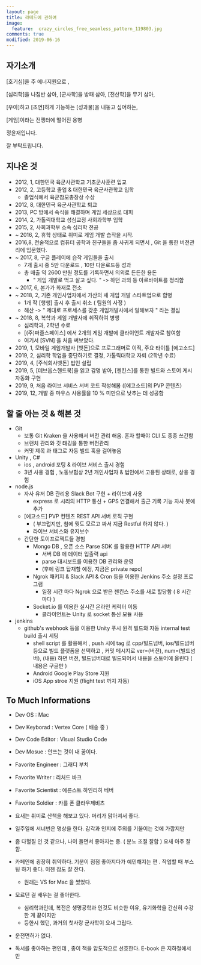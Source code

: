 ```yaml
---
layout: page
title: 라메드에 관하여
image:
  feature:  crazy_circles_free_seamless_pattern_119803.jpg
comments: true
modified: 2019-06-16
---
```


## 자기소개

[호기심]을 주 에너지원으로 , 

[심리학]을 나침반 삼아, 
[군사학]을 방패 삼아, 
[전산학]을 무기 삼아, 

[우아]하고 [초연]하게 기능하는 [성과물]을 내놓고 싶어하는, 

[게임]이라는 전쟁터에 떨어진 용병

정윤재입니다. 

잘 부탁드립니다. 

## 지나온 것

- 2012, 1, 대한민국 육군사관학교 기초군사훈련 입교
- 2012, 2, 고등학교 졸업 & 대한민국 육군사관학교 입학 
  - 졸업식에서 육군참모총장상 수상 
- 2012, 8, 대한민국 육군사관학교 퇴교
- 2013, PC 방에서 숙식을 해결하며 게임 세상으로 대피
- 2014, 2, 가톨릭대학교 성심교정 사회과학부 입학
- 2015, 2, 사회과학부 소속 심리학 전공
- ~ 2016, 2, 휴학 상태로 취미로 게임 개발 습작을 시작.
- 2016,8, 전술적으로 컴퓨터 공학과 친구들을 좀 사귀게 되면서 , Git 을 통한 버전관리에 입문했다. 
- ~ 2017, 8, 구글 플레이에 습작 게임들을 출시
  - 7개 출시 중 5만 다운로드 , 10만 다운로드등 성과
  - 총 매출 약 2600 만원 정도를 기록하면서 의외로 든든한 용돈 
    - " 게임 개발로 먹고 살고 싶다. " -> 하던 과외 등 아르바이트를 정리함
- ~ 2017, 6, 본가가 화재로 전소 
- ~ 2018, 2, 기존 개인사업자에서 가산의 새 게임 개발 스타트업으로 합병
  - 1개 작 [행행] 출시 후 출시 취소 ( 팀원의 사정 )
  - 해산 -> " 제대로 프로세스를 갖춘 게임개발사에서 일해보자 " 라는 결심
- ~ 2018, 8, 복학과 게임 개발사에 취직하여 병행
  - 심리학과, 2학년 수료
  - [(주)퍼즐스페이스] 에서 2개의 게임 개발에 클라이언트 개발자로 참여함 
  - 여기서 [SVN] 을 처음 써보았다.
- 2019, 1, 모바일 게임개발사 [뱃돈]으로 프로그래머로 이직, 주요 타이틀 [에고소드]
- 2019, 2, 심리학 학업을 중단하기로 결정, 가톨릭대학교 자퇴 (2학년 수료)
- 2019, 4, [주식회사뱃돈] 법인 설립
- 2019, 5, [데브옵스핸드북]을 읽고 감명 받아, [젠킨스]를 통한 빌드와 스토어 게시 자동화 구현
- 2019, 9, 처음 라이브 서비스 서버 코드 작성해봄 ([에고소드]의 PVP 콘텐츠)
- 2019, 12, 개발 중 마우스 사용률을 10 % 미만으로 낮추는 데 성공함 

## 할 줄 아는 것 & 해본 것
- Git
  - 보통 Git Kraken 을 사용해서 버전 관리 해옴. 혼자 할때야 CLI 도 종종 쓰긴함 
  - 브랜치 관리와 깃 태깅을 통한 버전관리 
  - 커밋 제목 과 태그로 자동 빌드 훅을 걸어놓음
- Unity , C# 
  - ios , android 포팅 & 라이브 서비스 출시 경험 
  - 3년 사용 경험 , 노동보험상 2년 개인사업자 & 법인에서 고용된 상태로, 상용 경험 
- node.js 
  - 자사 유저 DB 관리용 Slack Bot 구현 + 라이브에 사용 
  	- express 로 시리의 HTTP 통신 + GPS 연결해서 출근 기록 기능 자사 봇에 추가	
  - [에고소드] PVP 컨텐츠 REST API 서버 로직 구현 
    - ( 부끄럽지만, 첨에 뭣도 모르고 짜서 지금  Restful 하지 않다. )
	- 라이브 서비스와 유지보수 
  - 간단한 토이프로젝트들 경험
    - Mongo DB , 오픈 소스 Parse SDK 를 활용한 HTTP API 서버 
      - 서버 DB 에 데이터 입출력 api 
      - parse 대시보드를 이용한 DB 관리와 운영
      - (후에 링크 탑재할 예정, 지금은 private repo)
    - Ngrok 패키지 & Slack API & Cron 등을 이용한 Jenkins 주소 설정 프로그램
      - 일정 시간 마다 Ngrok 으로 받은 젠킨스 주소를 새로 할당함 ( 8 시간 마다 )
    - Socket.io 를 이용한 실시간 온라인 케릭터 이동 
      - 클라이언트는 Unity 로 socket 통신 모듈 사용 
- jenkins 
  - github's webhook 등을 이용한 Unity 푸시 원격 빌드와 자동 internal test build 출시 세팅
    - shell script 를 활용해서 , push 시에 tag 로 cpp/빌드넘버, ios/빌드넘버 등으로 빌드 플랫폼을 선택하고 , 커밋 메시지로 ver=(버전), num=(빌드넘버), (내용) 하면 버전, 빌드넘버대로 빌드되어서 내용을 스토어에 올린다 ( 내용은 구글만 )
    - Android Google Play Store 지원 
    - iOS App stroe 지원 (flight test 까지 자동)


## To Much Informations
- Dev OS : Mac 
- Dev Keyborad : Vertex Core ( 배송 중 )
- Dev Code Editor : Visual Studio Code
- Dev Mosue : 안쓰는 것이 내 꿈이다. 

- Favorite Engineer : 그래디 부치 
- Favorite Writer : 리처드 바크
- Favorite Scientist : 에른스트 하인리히 베버 
- Favorite Soldier : 카를 폰 클라우제비츠

- 요새는 취미로 산책을 해보고 있다. 머리가 맑아져서 좋다. 
- 일주일에 서너번은 명상을 한다. 감각과 인지에 주의를 기울이는 것에 가깝지만 
- 좀 다혈질 인 것 같으나, 나이 들면서 좋아지는 중. ( 분노 조절 잘함 ) 요새 아주 잘함. 
- 카페인에 굉장히 취약하다. 기분이 점점 좋아지다가 예민해지는 편 . 작업할 때 부스팅 하기 좋다. 이젠 잠도 잘 잔다.
  - 원래는 VS for Mac 을 썼었다. 
- 모르던 걸 배우는 걸 좋아한다. 
  - 심리학과인데, 복전은 생명공학과 인것도 비슷한 이유, 유기화학을 간신히 수강한 게 끝이지만 
  - 등한시 했던, 과거의 첫사랑 군사학이 요새 그립다. 
- 운전면허가 없다. 
- 독서를 좋아하는 편인데 , 종이 책을 압도적으로 선호한다. E-book 은 지하철에서만 
